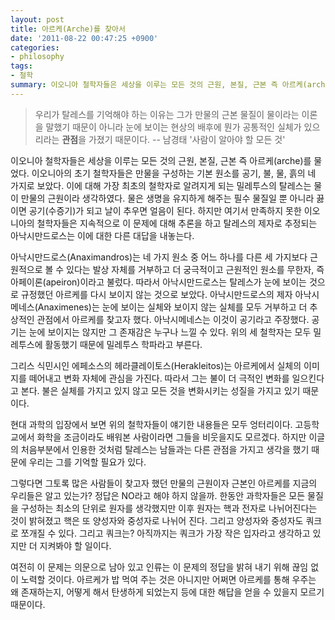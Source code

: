 ```yaml
---
layout: post
title: 아르케(Arche)를 찾아서
date: '2011-08-22 00:47:25 +0900'
categories:
- philosophy
tags:
- 철학
summary: 이오니아 철학자들은 세상을 이루는 모든 것의 근원, 본질, 근본 즉 아르케(arche)를 물었다. 이오니아의 초기 철학자들은 만물을 구성하는 기본 원소를 공기, 불, 물, 흙의 네 가지로 보았다. 이에 대해 가장 최초의 철학자로 알려지게 되는 밀레투스의 탈레스는 물이 만물의 근원이라 생각하였다. 물은 생명을 유지하게 해주는 필수 물질일 뿐 아니라 끓이면 공기(수증기)가 되고 날이 추우면 얼음이 된다. 하지만 여기서 만족하지 못한 이오니아의 철학자들은 지속적으로 이 문제에 대해 추론을 하고 탈레스의 제자로 추정되는 아낙시만드로스는 이에 대한 다른 대답을 내놓는다.
---
```

>우리가 탈레스를 기억해야 하는 이유는 그가 만물의 근본 물질이 물이라는 이론을 말했기 때문이 아니라 눈에 보이는 현상의 배후에 뭔가 공통적인 실체가 있으리라는 **관점**을 가졌기 때문이다.
-- 남경태 '사람이 알아야 할 모든 것'

이오니아 철학자들은 세상을 이루는 모든 것의 근원, 본질, 근본 즉 아르케(arche)를 물었다. 이오니아의 초기 철학자들은 만물을 구성하는 기본 원소를 공기, 불, 물, 흙의 네 가지로 보았다. 이에 대해 가장 최초의 철학자로 알려지게 되는 밀레투스의 탈레스는 물이 만물의 근원이라 생각하였다. 물은 생명을 유지하게 해주는 필수 물질일 뿐 아니라 끓이면 공기(수증기)가 되고 날이 추우면 얼음이 된다. 하지만 여기서 만족하지 못한 이오니아의 철학자들은 지속적으로 이 문제에 대해 추론을 하고 탈레스의 제자로 추정되는 아낙시만드로스는 이에 대한 다른 대답을 내놓는다.

아낙시만드로스(Anaximandros)는 네 가지 원소 중 어느 하나를 다른 세 가지보다 근원적으로 볼 수 있다는 발상 자체를 거부하고 더 궁극적이고 근원적인 원소를 무한자, 즉 아페이론(apeiron)이라고 불렀다. 따라서 아낙시만드로스는 탈레스가 눈에 보이는 것으로 규정했던 아르케를 다시 보이지 않는 것으로 보았다. 아낙시만드로스의 제자 아낙시메네스(Anaximenes)는 눈에 보이는 실체와 보이지 않는 실체를 모두 거부하고 더 추상적인 관점에서 아르케를 찾고자 했다.&nbsp;아낙시메네스는 이것이 공기라고 주장했다. 공기는 눈에 보이지는 않지만 그 존재감은 누구나 느낄 수 있다. 위의 세 철학자는 모두 밀레투스에 활동했기 때문에 밀레투스 학파라고 부른다.

그리스 식민시인 에페소스의 헤라클레이토스(Herakleitos)는 아르케에서 실체의 이미지를 떼어내고 변화 자체에 관심을 가진다. 따라서 그는 불이 더 극적인 변화를 일으킨다고 본다. 불은 실체를 가지고 있지 않고 모든 것을 변화시키는 성질을 가지고 있기 때문이다.

현대 과학의 입장에서 보면 위의 철학자들이 얘기한 내용들은 모두 엉터리이다. 고등학교에서 화학을 조금이라도 배워본 사람이라면 그들을 비웃을지도 모르겠다. 하지만 이글의 처음부분에서 인용한 것처럼 탈레스는 남들과는 다른 관점을 가지고 생각을 했기 때문에 우리는 그를 기억할 필요가 있다.

그렇다면 그토록 많은 사람들이 찾고자 했던 만물의 근원이자 근본인 아르케를 지금의 우리들은 알고 있는가? 정답은 NO라고 해야 하지 않을까. 한동안 과학자들은 모든 물질을 구성하는 최소의 단위로 원자를 생각했지만 이후 원자는 핵과 전자로 나뉘어진다는 것이 밝혀졌고 핵은 또 양성자와 중성자로 나뉘어 진다. 그리고 양성자와 중성자도 쿼크로 쪼개질 수 있다. 그리고 쿼크는? 아직까지는 쿼크가 가장 작은 입자라고 생각하고 있지만 더 지켜봐야 할 일이다.

여전히 이 문제는 의문으로 남아 있고 인류는 이 문제의 정답을 밝혀 내기 위해 끊임 없이 노력할 것이다. 아르케가 밥 먹여 주는 것은 아니지만 어쩌면 아르케를 통해 우주는 왜 존재하는지, 어떻게 해서 탄생하게 되었는지 등에 대한 해답을 얻을 수 있을지 모르기 때문이다.